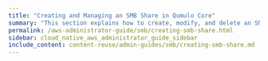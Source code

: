 ```yaml
---
title: "Creating and Managing an SMB Share in Qumulo Core"
summary: "This section explains how to create, modify, and delete an SMB share by using the Qumulo Core Web UI."
permalink: /aws-administrator-guide/smb/creating-smb-share.html
sidebar: cloud_native_aws_administrator_guide_sidebar
include_content: content-reuse/admin-guides/smb/creating-smb-share.md
---
```


